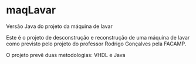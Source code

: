 # maqLavar
Versão Java do projeto da máquina de lavar


Este é o projeto de desconstrução e reconstrução de uma máquina de lavar como previsto pelo projeto do professor Rodrigo Gonçalves pela FACAMP.

O projeto prevê duas metodologias: VHDL e Java